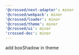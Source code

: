 ```yaml
---
'@crossed/next-adapter': minor
'@crossed/webpack': minor
'@crossed/loader': minor
'@crossed/theme': minor
'@crossed/ui': minor
'crossed-doc': minor
---
```


add boxShadow in theme
